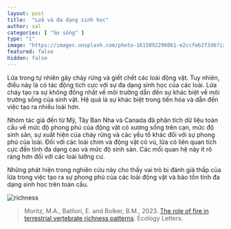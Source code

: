 ```yaml
---
layout: post
title:  "Lửa và đa dạng sinh học"
author: sal
categories: [ "Sự sống" ]
type: "1"
image: "https://images.unsplash.com/photo-1615092296061-e2ccfeb2f3d6?ixlib=rb-4.0.3&ixid=MnwxMjA3fDB8MHxwaG90by1wYWdlfHx8fGVufDB8fHx8&auto=format&fit=crop&w=1770&q=80"
featured: false
hidden: false
---
```


Lửa trong tự nhiên gây cháy rừng và giết chết các loài động vật. Tuy nhiên, điều này là có tác động tích cực với sự đa dạng sinh học của các loài. Lửa cháy tạo ra sự không đồng nhất về môi trường dẫn đến sự khác biệt về môi trường sống của sinh vật. Hệ quả là sự khác biệt trong tiến hóa và dẫn đến việc tạo ra nhiều loài hơn.

Nhóm tác giả đến từ Mỹ, Tây Ban Nha và Canada đã phân tích dữ liệu toàn cầu về mức độ phong phú của động vật có xương sống trên cạn, mức độ sinh sản, sự xuất hiện của cháy rừng và các yếu tố khác đối với sự phong phú của loài. Đối với các loài chim và động vật có vú, lửa có liên quan tích cực đến tính đa dạng cao và mức độ sinh sản. Các mối quan hệ này ít rõ ràng hơn đối với các loài lưỡng cư.

Những phát hiện trong nghiên cứu này cho thấy vai trò bị đánh giá thấp của lửa trong việc tạo ra sự phong phú của các loài động vật và bảo tồn tính đa dạng sinh học trên toàn cầu.


![richness](https://onlinelibrary.wiley.com/cms/asset/d598cfac-3052-49d0-805f-121260250902/ele14177-fig-0002-m.png)


> Moritz, M.A., Batllori, E. and Bolker, B.M., 2023. [The role of fire in terrestrial vertebrate richness patterns]( https://doi.org/10.1111/ele.14177). Ecology Letters.




